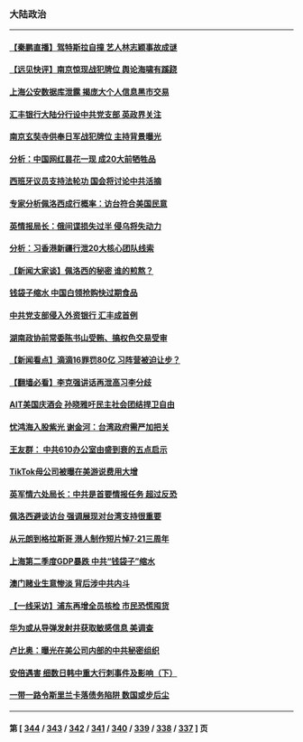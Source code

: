 ### 大陆政治
---
#### [【秦鹏直播】驾特斯拉自撞 艺人林志颖事故成谜](../../pages/ncid277/n13787399.md) 
#### [【远见快评】南京惊现战犯牌位 舆论海啸有蹊跷](../../pages/ncid277/n13787283.md) 
#### [上海公安数据库泄露 揭庞大个人信息黑市交易](../../pages/ncid277/n13787355.md) 
#### [汇丰银行大陆分行设中共党支部 英政界关注](../../pages/ncid277/n13787349.md) 
#### [南京玄奘寺供奉日军战犯牌位 主持背景曝光](../../pages/ncid277/n13787356.md) 
#### [分析：中国网红昙花一现 成20大前牺牲品](../../pages/ncid277/n13787318.md) 
#### [西班牙议员支持法轮功 国会将讨论中共活摘](../../pages/ncid277/n13787224.md) 
#### [专家分析佩洛西成行概率：访台符合美国民意](../../pages/ncid277/n13787023.md) 
#### [英情报局长：俄间谍损失过半 侵乌将失动力](../../pages/ncid277/n13787194.md) 
#### [分析：习香港新疆行泄20大核心团队线索](../../pages/ncid277/n13786518.md) 
#### [【新闻大家谈】佩洛西的秘密 谁的煎熬？](../../pages/ncid277/n13787167.md) 
#### [钱袋子缩水 中国白领抢购快过期食品](../../pages/ncid277/n13787025.md) 
#### [中共党支部侵入外资银行 汇丰成首例](../../pages/ncid277/n13787052.md) 
#### [湖南政协前常委陈书山受贿、搞权色交易受审](../../pages/ncid277/n13787032.md) 
#### [【新闻看点】滴滴16罪罚80亿 习阵营被迫让步？](../../pages/ncid277/n13786562.md) 
#### [【翻墙必看】李克强讲话再泄高习李分歧](../../pages/ncid277/n13786656.md) 
#### [AIT美国庆酒会 孙晓雅吁民主社会团结捍卫自由](../../pages/ncid277/n13786172.md) 
#### [忧鸿海入股紫光 谢金河：台湾政府需严加把关](../../pages/ncid277/n13786620.md) 
#### [王友群： 中共610办公室由盛到衰的五点启示](../../pages/ncid277/n13786393.md) 
#### [TikTok母公司被曝在美游说费用大增](../../pages/ncid277/n13786384.md) 
#### [英军情六处局长：中共是首要情报任务 超过反恐](../../pages/ncid277/n13786328.md) 
#### [佩洛西避谈访台 强调展现对台湾支持很重要](../../pages/ncid277/n13786329.md) 
#### [从元朗到格拉斯哥 港人制作短片悼7‧21三周年](../../pages/ncid277/n13786352.md) 
#### [上海第二季度GDP暴跌 中共“钱袋子”缩水](../../pages/ncid277/n13786332.md) 
#### [澳门赌业生意惨淡 背后涉中共内斗](../../pages/ncid277/n13786321.md) 
#### [【一线采访】浦东再增全员核检 市民恐慌囤货](../../pages/ncid277/n13786305.md) 
#### [华为或从导弹发射井获取敏感信息 美调查](../../pages/ncid277/n13786198.md) 
#### [卢比奥：曝光在美公司内部的中共秘密组织](../../pages/ncid277/n13786308.md) 
#### [安倍遇害 细数日韩中重大行刺事件及影响（下）](../../pages/ncid277/n13786289.md) 
#### [一带一路令斯里兰卡落债务陷阱 数国或步后尘](../../pages/ncid277/n13786290.md) 

---
#### 第 [ [344](./344.md) / [343](./343.md) / [342](./342.md) / [341](./341.md) / [340](./340.md) / [339](./339.md) / [338](./338.md) / [337](./337.md) ] 页
